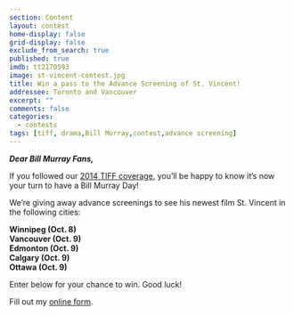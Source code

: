 ```yaml
---
section: Content
layout: contest
home-display: false
grid-display: false
exclude_from_search: true
published: true
imdb: tt2170593
image: st-vincent-contest.jpg
title: Win a pass to the Advance Screening of St. Vincent!
addressee: Toronto and Vancouver
excerpt: ""
comments: false
categories:
  - contests
tags: [tiff, drama,Bill Murray,contest,advance screening]
---
```


***Dear Bill Murray Fans,***

If you followed our [2014 TIFF coverage](http://www.dearcastandcrew.com/content/2014/9/4/tiff-2014.html), you’ll be happy to know it’s now your turn to have a Bill Murray Day!

We’re giving away advance screenings to see his newest film St. Vincent in the following cities:

**Winnipeg (Oct. 8)**  
**Vancouver (Oct. 9)**  
**Edmonton (Oct. 9)**  
**Calgary (Oct. 9)**  
**Ottawa (Oct. 9)**

Enter below for your chance to win. Good luck!

<div id="wufoo-m12gez6j0knglej">
Fill out my <a href="https://dearcastandcrew.wufoo.com/forms/m12gez6j0knglej">online form</a>.
</div>
<script type="text/javascript">var m12gez6j0knglej;(function(d, t) {
var s = d.createElement(t), options = {
'userName':'dearcastandcrew',
'formHash':'m12gez6j0knglej',
'autoResize':true,
'height':'467',
'async':true,
'host':'wufoo.com',
'header':'hide',
'ssl':true};
s.src = ('https:' == d.location.protocol ? 'https://' : 'http://') + 'www.wufoo.com/scripts/embed/form.js';
s.onload = s.onreadystatechange = function() {
var rs = this.readyState; if (rs) if (rs != 'complete') if (rs != 'loaded') return;
try { m12gez6j0knglej = new WufooForm();m12gez6j0knglej.initialize(options);m12gez6j0knglej.display(); } catch (e) {}};
var scr = d.getElementsByTagName(t)[0], par = scr.parentNode; par.insertBefore(s, scr);
})(document, 'script');</script>